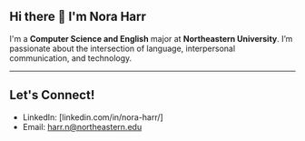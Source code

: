 ## Hi there 👋 I'm Nora Harr

I'm a **Computer Science and English** major at **Northeastern University**. I’m passionate about the intersection of language, interpersonal communication, and technology.

---

## Let's Connect!
* LinkedIn: [linkedin.com/in/nora-harr/]
* Email: harr.n@northeastern.edu

